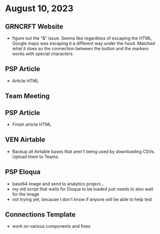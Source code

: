 # August 10, 2023

## GRNCRFT Website
- figure out the "&" issue. Seems like regardless of escaping the HTML, Google maps was escaping it a different way under the hood. Matched what it does so the connection between the button and the markers works with special characters.

## PSP Article
- Article HTML

## Team Meeting

## PSP Article
- Finish article HTML

## VEN Airtable
- Backup all Airtable bases that aren't being used by downloading CSVs. Upload them to Teams.

## PSP Eloqua
- base64 image and send to analytics project...
- my old script that waits for Eloqua to be loaded just needs to also wait for the image
- not trying yet, because I don't know if anyone will be able to help test

## Connections Template
- work on various components and fixes
